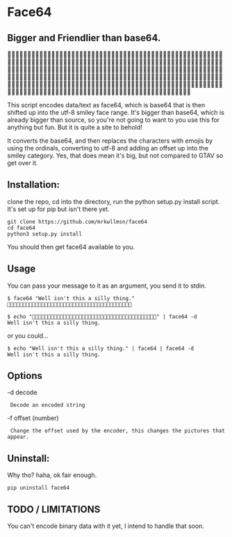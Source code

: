 # Face64

## Bigger and Friendlier than base64.


🦋🥼🦝🦡🥾🥼🦡🦩🦎🦌🦙🦡🥾🥽🦇🦮🦎🦌🥪🦯🦗🥼🥻🥥🦗🥨🥿🦯🥾🥽🦙🦫🦘🦢🦨🦜🦏🦢🥮🦮🥾🥽🦇🦤🦏🦈🥷🦟🦗🥧🥪🦯🦙🥽🥿🥦🦎🥨🦆🦜🦘🥽🥿🦫🦏🥨🥿🦝🦗🦈🥩🦜🦆🦣🦋🥥🥾🥽🦇🦤🦏🦍🥿🦡🥩🦤🥸🦏🦘🦮🥷🥨🦎🦍🦠🦜🦙🥼🥮🦫🥾🥼🥦🥦🦎🥧🦜🦜🦖🦌🥪🦢🦗🥨🥿🦩🦎🦍🦇🦥🦗🥧🥩🦜🦙🥼🥭🦜🦏🥼🦋🦟🦗🥧🦇🦡🥾🥽🦇🦤🦏🦈🥷🦃🦎🦍🦇🦮🦖🦍🦜🦪🥾🥻🦡🦫🦙🦈🥷🦣🦏🦍🦆🦜🦙🦍🦃🦡🦏🥸🥷🥥🦗🦮🥷🦥🦙🥸🥩🦜🦈🦚🦀🥶🦥🦠🦠🦜🦏🥼🥮🦪🥩🦤🥸🦏🦙🥸🥷🦡🦙🦢🦋🦪🥾🥽🦃🦡🦏🦈🥷🥥🦖🥼🦊🦜🦎🥧🥮🦠🦏🦈🥩🦜🦆🦌🦭🦨🥾🥺🦠🦜🦘🥧🦋🦡🥾🥼🦡🦯🥾🥼🥿🦨🦗🥧🥪🦠🦏🦈🦬🦜🦎🦣🥿🥦🦗🦢🦋🥥🦙🥼🦊🦨🥾🥽🥿🦡🦏🥸🥦🦤🦏🦌🥻🦠🦁🦞🥷🥾🦏🦍🦠🦨🥾🥽🦡🦫🦙🦈🥷🥦🦖🦄🦀🥶🦥🦞🥷🥨🦎🦌🥪🥥🥾🥼🥺🦜🦏🥽🥿🦥🦗🦢🦨🥤


This script encodes data/text as face64, which is base64 that is then shifted up into the utf-8 smiley face range.
It's bigger than base64, which is already bigger than source, so you're not going to want to you use this for anything but fun.
But it is quite a site to behold!

It converts the base64, and then replaces the characters with emojis by using the ordinals, converting to utf-8 and adding an offset up into the smiley category.
Yes, that does mean it's big, but not compared to GTAV so get over it.

## Installation:
clone the repo, cd into the directory, run the python setup.py install script. It's set up for pip but isn't there yet.

```shell
git clone https://github.com/mrkwllmsn/face64
cd face64
python3 setup.py install
```

You should then get face64 available to you.

## Usage
You can pass your message to it as an argument, you send it to stdin.

```shell
$ face64 "Well isn't this a silly thing."
🦋🥧🦋🦨🦗🥸🥷🦥🦘🥧🥩🦣🦙🥸🥷🥥🦖🥼🦡🦯🥾🥼🥺🦜🦘🥧🦡🦨🦗🥽🦠🦜🦙🥼🦝🦥🦗🦢🦘🦪
```

```shell
$ echo "🦋🥧🦋🦨🦗🥸🥷🦥🦘🥧🥩🦣🦙🥸🥷🥥🦖🥼🦡🦯🥾🥼🥺🦜🦘🥧🦡🦨🦗🥽🦠🦜🦙🥼🦝🦥🦗🦢🦘🦪" | face64 -d
Well isn't this a silly thing.
```

or you could...
```shell
$ echo "Well isn't this a silly thing." | face64 | face64 -d
Well isn't this a silly thing.
```

## Options

 -d decode

     Decode an encoded string

-f offset <optional> (number)

     Change the offset used by the encoder, this changes the pictures that appear.


## Uninstall:
 Why tho? haha, ok fair enough.

```shell
pip uninstall face64
```

## TODO / LIMITATIONS
 You can't encode binary data with it yet, I intend to handle that soon. 
